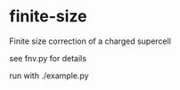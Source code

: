 finite-size
===========

Finite size correction of a charged supercell

see fnv.py for details

run with ./example.py

